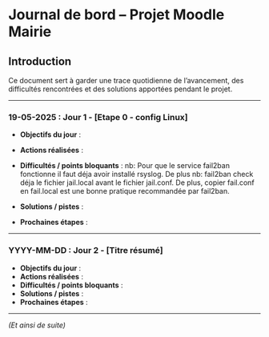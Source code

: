 # Journal de bord – Projet Moodle Mairie

## Introduction
Ce document sert à garder une trace quotidienne de l’avancement, des difficultés rencontrées et des solutions apportées pendant le projet.

---

### 19-05-2025 : Jour 1 - [Etape 0 - config Linux]
- **Objectifs du jour** :
- **Actions réalisées** :
- **Difficultés / points bloquants** :
  nb: Pour que le service fail2ban fonctionne il faut déja avoir installé rsyslog. De plus nb: fail2ban check déja le fichier jail.local avant le fichier jail.conf.
  De plus, copier fail.conf en fail.local est une bonne pratique recommandée par fail2ban.

- **Solutions / pistes** :
- **Prochaines étapes** :

---

### YYYY-MM-DD : Jour 2 - [Titre résumé]
- **Objectifs du jour** :
- **Actions réalisées** :
- **Difficultés / points bloquants** :
- **Solutions / pistes** :
- **Prochaines étapes** :

---

*(Et ainsi de suite)*
